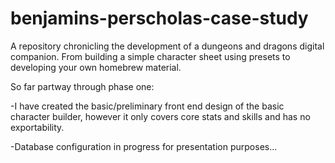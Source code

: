 # benjamins-perscholas-case-study
A repository chronicling the development of a dungeons and dragons digital companion. From building a simple character sheet using presets to developing your own homebrew material.

So far partway through phase one:

  -I have created the basic/preliminary front end design of the basic character builder, however it only covers core stats and skills and has no exportability.
  
  -Database configuration in progress for presentation purposes...
